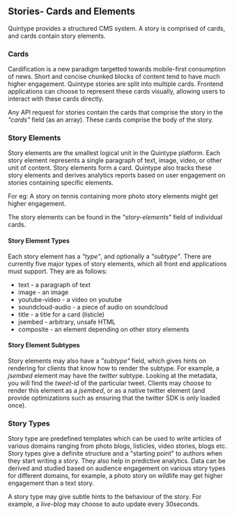 ## Stories- Cards and Elements

Quintype provides a structured CMS system.
A story is comprised of cards, and cards contain story elements.

### Cards

Cardification is a new paradigm targetted towards mobile-first consumption of news. Short and concise chunked blocks of content tend to have much higher engagement. Quintype stories are split into multiple cards. Frontend applications can choose to represent these cards visually, allowing users to interact with these cards directly.

Any API request for stories contain the cards that comprise the story in the *"cards"* field (as an array). These cards comprise the body of the story.

###  Story Elements

Story elements are the smallest logical unit in the Quintype platform. Each story element represents a single paragraph of text, image, video, or other unit of content. Story elements form a card. Quintype also tracks these story elements and derives analytics reports based on user engagement on stories containing specific elements.

For eg: A story on tennis containing more photo story elements might get higher engagement.

The story elements can be found in the *"story-elements"* field of individual cards.

#### Story Element Types

Each story element has a *"type"*, and optionally a *"subtype"*. There are currently five major types of story elements, which all front end applications must support. They are as follows:

* text - a paragraph of text
* image - an image
* youtube-video - a video on youtube
* soundcloud-audio - a piece of audio on soundcloud
* title - a title for a card (listicle)
* jsembed - arbitrary, unsafe HTML
* composite - an element depending on other story elements

#### Story Element Subtypes

Story elements may also have a *"subtype"* field, which gives hints on rendering for clients that know how to render the subtype. For example, a *jsembed* element may have the *twitter* subtype. Looking at the metadata, you will find the *tweet-id* of the particular tweet. Clients may choose to render this element as a *jsembed*, or as a native twitter element (and provide optimizations such as ensuring that the twitter SDK is only loaded once).

### Story Types

Story type are predefined templates which can be used to write articles of various domains ranging from photo blogs, listicles, video stories, blogs etc. Story types give a definite structure and a "starting point" to authors when they start writing a story. They also help in predictive analytics. Data can be derived and studied based on audience engagement on various story types for different domains, for example, a photo story on wildlife may get higher engagement than a text story.

A story type may give subtle hints to the behaviour of the story. For example, a *live-blog* may choose to auto update every 30seconds.